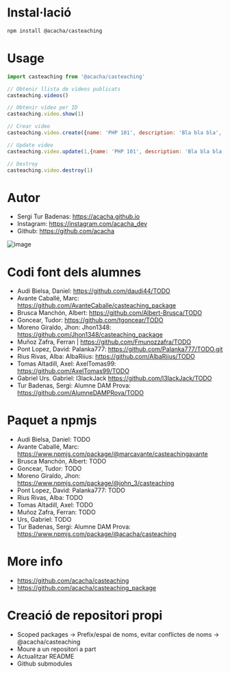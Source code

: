 # Instal·lació

```bash 
npm install @acacha/casteaching
``` 

# Usage 

```javascript
import casteaching from '@acacha/casteaching'

// Obtenir llista de vídeos publicats
casteaching.videos()

// Obtenir vídeo per ID
casteaching.video.show(1)

// Crear video
casteaching.video.create({name: 'PHP 101', description: 'Bla bla bla',  url: 'https://youtube.com/...' })

// Update video
casteaching.video.update(1,{name: 'PHP 101', description: 'Bla bla bla',  url: 'https://youtube.com/...' })

// Destroy
casteaching.video.destroy(1)
```

# Autor

- Sergi Tur Badenas: https://acacha.github.io
- Instagram: https://instagram.com/acacha_dev
- Github: https://github.com/acacha

![image](https://user-images.githubusercontent.com/4015406/140644527-e186bf90-e556-4970-98ed-3f00c5f1af11.png)

# Codi font dels alumnes

- Audí Bielsa, Daniel: https://github.com/daudi44/TODO
- Avante Caballé, Marc: https://github.com/AvanteCaballe/casteaching_package
- Brusca Manchón, Albert: https://github.com/Albert-Brusca/TODO
- Goncear, Tudor: https://github.com/tgoncear/TODO
- Moreno Giraldo, Jhon: Jhon1348: https://github.com/Jhon1348/casteaching_package
- Muñoz Zafra, Ferran | https://github.com/Fmunozzafra/TODO
- Pont Lopez, David: Palanka777: https://github.com/Palanka777/TODO.git
- Rius Rivas, Alba: AlbaRiius: https://github.com/AlbaRiius/TODO
- Tomas Altadill, Axel: AxelTomas99: https://github.com/AxelTomas99/TODO
- Gabriel Urs. Gabriel: l3lackJack https://github.com/l3lackJack/TODO
- Tur Badenas, Sergi: Alumne DAM Prova: https://github.com/AlumneDAMPRova/TODO

# Paquet a npmjs

- Audí Bielsa, Daniel: TODO
- Avante Caballé, Marc: https://www.npmjs.com/package/@marcavante/casteachingavante
- Brusca Manchón, Albert: TODO
- Goncear, Tudor: TODO
- Moreno Giraldo, Jhon: https://www.npmjs.com/package/@john_3/casteaching
- Pont Lopez, David: Palanka777: TODO
- Rius Rivas, Alba: TODO
- Tomas Altadill, Axel: TODO
- Muñoz Zafra, Ferran: TODO
- Urs, Gabriel: TODO
- Tur Badenas, Sergi: Alumne DAM Prova: https://www.npmjs.com/package/@acacha/casteaching

# More info
- https://github.com/acacha/casteaching
- https://github.com/acacha/casteaching_package

# Creació de repositori propi

- Scoped packages -> Prefix/espai de noms, evitar conflictes de noms -> @acacha/casteaching
- Moure a un repositori a part
- Actualitzar README
- Github submodules
